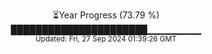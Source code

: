 <p align="center">
⏳Year Progress (73.79 %) <br>
██████████████████████▁▁▁▁▁▁▁▁ <br>
<sub>Updated: Fri, 27 Sep 2024 01:39:26 GMT</sub>
</p>

